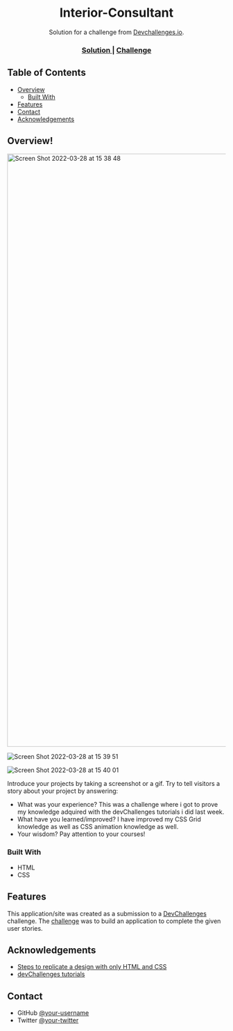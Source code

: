<!-- Please update value in the {}  -->

<h1 align="center">Interior-Consultant</h1>

<div align="center">
   Solution for a challenge from  <a href="http://devchallenges.io" target="_blank">Devchallenges.io</a>.
</div>

<div align="center">
  <h3>
    <a href="https://relaxed-fudge-621ced.netlify.app/">
      Solution
    </a>
    <span> | </span>
    <a href="https://devchallenges.io/challenges/Jymh2b2FyebRTUljkNcb">
      Challenge
    </a>
  </h3>
</div>

<!-- TABLE OF CONTENTS -->

## Table of Contents

- [Overview](#overview)
  - [Built With](#built-with)
- [Features](#features)
- [Contact](#contact)
- [Acknowledgements](#acknowledgements)

<!-- OVERVIEW -->

## Overview! 

<img width="1363" alt="Screen Shot 2022-03-28 at 15 38 48" src="https://user-images.githubusercontent.com/86981532/160499002-d0a2f7ca-3793-404f-b0b4-cea491415ada.png">

![Screen Shot 2022-03-28 at 15 39 51](https://user-images.githubusercontent.com/86981532/160499056-e4c66ce3-e0ca-4fe3-b42e-9a3eb26db269.png)

![Screen Shot 2022-03-28 at 15 40 01](https://user-images.githubusercontent.com/86981532/160499088-4a7a5e8f-1a21-4459-b360-7b2f53710f93.png)


Introduce your projects by taking a screenshot or a gif. Try to tell visitors a story about your project by answering:

- What was your experience?
  This was a challenge where i got to prove my knowledge adquired with the devChallenges tutorials i did last week. 
- What have you learned/improved?
  I have improved my CSS Grid knowledge as well as CSS animation knowledge as well.
- Your wisdom?
  Pay attention to your courses!

### Built With

<!-- This section should list any major frameworks that you built your project using. Here are a few examples.-->

- HTML
- CSS

## Features

<!-- List the features of your application or follow the template. Don't share the figma file here :) -->

This application/site was created as a submission to a [DevChallenges](https://devchallenges.io/challenges) challenge. The [challenge](https://devchallenges.io/challenges/Jymh2b2FyebRTUljkNcb) was to build an application to complete the given user stories.

## Acknowledgements

<!-- This section should list any articles or add-ons/plugins that helps you to complete the project. This is optional but it will help you in the future. For exmpale -->

- [Steps to replicate a design with only HTML and CSS](https://devchallenges-blogs.web.app/how-to-replicate-design/)
- [devChallenges tutorials](https://devchallenges.io)

## Contact

- GitHub [@your-username](https://{github.com/avidadfleur})
- Twitter [@your-twitter](https://{twitter.com/laviedefleur})
